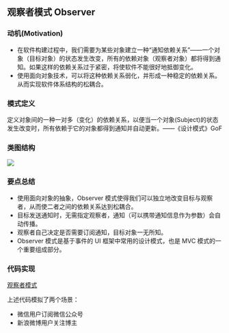 ## **观察者模式 Observer**

### **动机(Motivation)**

- 在软件构建过程中，我们需要为某些对象建立一种“通知依赖关系”——一个对象（目标对象）的状态发生改变，所有的依赖对象（观察者对象）都将得到通知。如果这样的依赖关系过于紧密，将使软件不能很好地抵御变化。
- 使用面向对象技术，可以将这种依赖关系弱化，并形成一种稳定的依赖关系。从而实现软件体系结构的松耦合。

### **模式定义**

定义对象间的一种一对多（变化）的依赖关系，以便当一个对象(Subject)的状态发生改变时，所有依赖于它的对象都得到通知并自动更新。——《设计模式》GoF

### **类图结构**

![](https://raw.githubusercontent.com/jiangshuangjun/studynote/master/04-%E8%B5%84%E6%BA%90/01-%E5%9B%BE%E7%89%87/%E8%A7%82%E5%AF%9F%E8%80%85%E6%A8%A1%E5%BC%8F%E7%B1%BB%E5%9B%BE.jpg)

### **要点总结**

- 使用面向对象的抽象，Observer 模式使得我们可以独立地改变目标与观察者，从而使二者之间的依赖关系达到松耦合。
- 目标发送通知时，无需指定观察者，通知（可以携带通知信息作为参数）会自动传播。
- 观察者自己决定是否需要订阅通知，目标对象一无所知。
- Observer 模式是基于事件的 UI 框架中常用的设计模式，也是 MVC 模式的一个重要组成部分。

### **代码实现**

[观察者模式](https://github.com/jiangshuangjun/mystudy/tree/master/design-pattern/src/main/java/study/pattern/observer)

上述代码模拟了两个场景：

- 微信用户订阅微信公众号
- 新浪微博用户关注博主

